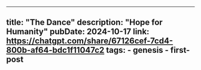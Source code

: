 
---
title: "The Dance"
description: "Hope for Humanity"
pubDate: 2024-10-17
link: https://chatgpt.com/share/67126cef-7cd4-800b-af64-bdc1f11047c2
tags:
    - genesis
    - first-post
---



